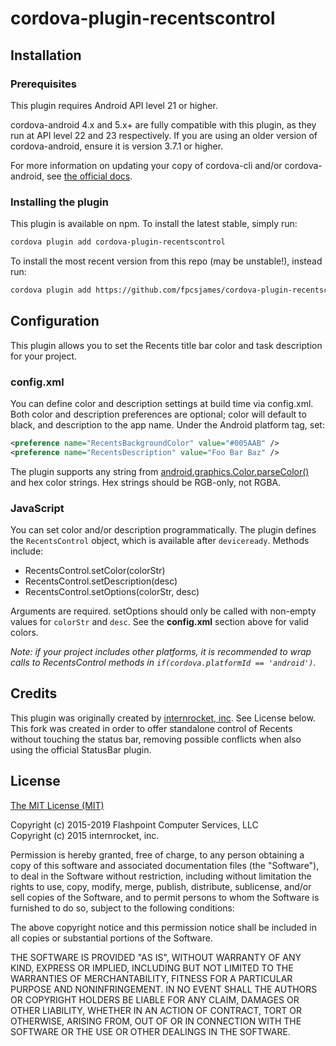 # cordova-plugin-recentscontrol

## Installation
### Prerequisites
This plugin requires Android API level 21 or higher.

cordova-android 4.x and 5.x+ are fully compatible with this plugin, as they run at API level 22 and 23 respectively. If you are using an older version of cordova-android, ensure it is version 3.7.1 or higher.

For more information on updating your copy of cordova-cli and/or cordova-android, see [the official docs](https://cordova.apache.org/docs/en/latest/guide/cli/index.html#link-11).

### Installing the plugin

This plugin is available on npm. To install the latest stable, simply run:

```bash
cordova plugin add cordova-plugin-recentscontrol
```

To install the most recent version from this repo (may be unstable!), instead run:

```bash
cordova plugin add https://github.com/fpcsjames/cordova-plugin-recentscontrol
```

## Configuration
This plugin allows you to set the Recents title bar color and task description for your project.

### config.xml
You can define color and description settings at build time via config.xml. Both color and description preferences are optional; color will default to black, and description to the app name. Under the Android platform tag, set:

``` xml
<preference name="RecentsBackgroundColor" value="#005AAB" />
<preference name="RecentsDescription" value="Foo Bar Baz" />
```

The plugin supports any string from [android.graphics.Color.parseColor()](http://developer.android.com/reference/android/graphics/Color.html#parseColor(java.lang.String)) and hex color strings. Hex strings should be RGB-only, not RGBA.

### JavaScript

You can set color and/or description programmatically. The plugin defines the `RecentsControl` object, which is available after `deviceready`. Methods include:

- RecentsControl.setColor(colorStr)
- RecentsControl.setDescription(desc)
- RecentsControl.setOptions(colorStr, desc)

Arguments are required. setOptions should only be called with non-empty values for `colorStr` and `desc`. See the **config.xml** section above for valid colors.

*Note: if your project includes other platforms, it is recommended to wrap calls to RecentsControl methods in `if(cordova.platformId == 'android')`.*

## Credits

This plugin was originally created by [internrocket, inc](https://internrocket.com/). See License below. This fork was created in order to offer standalone control of Recents without touching the status bar, removing possible conflicts when also using the official StatusBar plugin.

## License
[The MIT License (MIT)](http://www.opensource.org/licenses/mit-license.html)

Copyright (c) 2015-2019 Flashpoint Computer Services, LLC  
Copyright (c) 2015 internrocket, inc.

Permission is hereby granted, free of charge, to any person obtaining a copy
of this software and associated documentation files (the "Software"), to deal
in the Software without restriction, including without limitation the rights
to use, copy, modify, merge, publish, distribute, sublicense, and/or sell
copies of the Software, and to permit persons to whom the Software is
furnished to do so, subject to the following conditions:

The above copyright notice and this permission notice shall be included in
all copies or substantial portions of the Software.

THE SOFTWARE IS PROVIDED "AS IS", WITHOUT WARRANTY OF ANY KIND, EXPRESS OR
IMPLIED, INCLUDING BUT NOT LIMITED TO THE WARRANTIES OF MERCHANTABILITY,
FITNESS FOR A PARTICULAR PURPOSE AND NONINFRINGEMENT. IN NO EVENT SHALL THE
AUTHORS OR COPYRIGHT HOLDERS BE LIABLE FOR ANY CLAIM, DAMAGES OR OTHER
LIABILITY, WHETHER IN AN ACTION OF CONTRACT, TORT OR OTHERWISE, ARISING FROM,
OUT OF OR IN CONNECTION WITH THE SOFTWARE OR THE USE OR OTHER DEALINGS IN
THE SOFTWARE.
